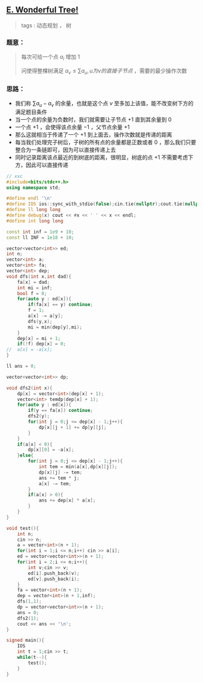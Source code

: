 ## [E. Wonderful Tree!](https://codeforces.com/contest/1987/problem/E)

> tags : 动态规划 ， 树

### 题意：

> 每次可给一个点 $a_i$ 增加 $1$
>
> 问使得整棵树满足 $a_v\leq \sum a_u,u为v的直接子节点$ ，需要的最少操作次数

### 思路：

* 我们称 $\sum a_u - a_v$ 的余量，也就是这个点 $v$ 至多加上该值，能不改变树下方的满足题目条件
* 当一个点的余量为负数时，我们就需要让子节点 $+1$ 直到其余量到 $0$
* 一个点 $+1$ ，会使得该点余量 $-1$ ，父节点余量 $+1$
* 那么这就相当于传递了一个 $+1$ 到上面去，操作次数就是传递的距离
* 每当我们处理完子树后，子树的所有点的余量都是正数或者 $0$ ，那么我们只要整合为一条链即可，因为可以直接传递上去
* 同时记录距离该点最近的到树底的距离，很明显，树底的点 $+1$ 不需要考虑下方，因此可以直接传递

```cpp
// xxc
#include<bits/stdc++.h>
using namespace std;

#define endl '\n'
#define IOS ios::sync_with_stdio(false);cin.tie(nullptr);cout.tie(nullptr);
#define ll long long
#define debug(x) cout << #x << ' ' << x << endl;
#define int long long

const int inf = 1e9 + 10;
const ll INF = 1e18 + 10;

vector<vector<int>> ed;
int n;
vector<int> a;
vector<int> fa;
vector<int> dep;
void dfs(int x,int dad){
	fa[x] = dad;
	int mi = inf;
	bool f = 0;
	for(auto y : ed[x]){
		if(fa[x] == y) continue;
		f = 1;
		a[x] -= a[y];
		dfs(y,x);
		mi = min(dep[y],mi);
	}
	dep[x] = mi + 1;
	if(!f) dep[x] = 0;
//	a[x] = -a[x];
}

ll ans = 0;

vector<vector<int>> dp;

void dfs2(int x){
	dp[x] = vector<int>(dep[x] + 1);
	vector<int> temdp(dep[x] + 1);
	for(auto y : ed[x]){
		if(y == fa[x]) continue;
		dfs2(y);
		for(int j = 0;j <= dep[x] - 1;j++){
			dp[x][j + 1] += dp[y][j];
		}
	}
	if(a[x] < 0){
		dp[x][0] = -a[x];
	}else{
		for(int j = 0;j <= dep[x] - 1;j++){
			int tem = min(a[x],dp[x][j]);
			dp[x][j] -= tem;
			ans += tem * j;
			a[x] -= tem;
		}
		if(a[x] > 0){
			ans += dep[x] * a[x];
		}
	}
}

void test(){
	int n;
	cin >> n;
	a = vector<int>(n + 1);
	for(int i = 1;i <= n;i++) cin >> a[i];
	ed = vector<vector<int>>(n + 1);
	for(int i = 2;i <= n;i++){
		int v;cin >> v;
		ed[i].push_back(v);
		ed[v].push_back(i);
	}
	fa = vector<int>(n + 1);
	dep = vector<int>(n + 1,inf);
	dfs(1,1);
	dp = vector<vector<int>>(n + 1);
	ans = 0;
	dfs2(1);
	cout << ans << '\n';
}

signed main(){
	IOS
	int t = 1;cin >> t;
	while(t--){
		test();
	}
}
```

